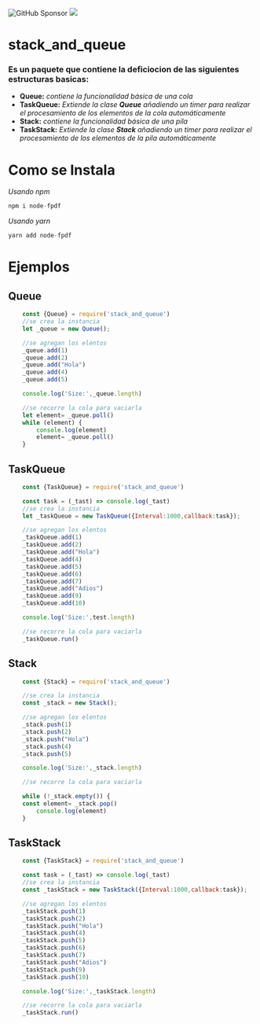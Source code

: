 ![GitHub Sponsor](https://img.shields.io/github/sponsors/gamalielmendez?label=Sponsor&logo=GitHub)
[![](https://img.shields.io/static/v1?label=Sponsor&message=%E2%9D%A4&logo=GitHub&color=%23fe8e86)](https://github.com/sponsors/gamalielmendez)
# stack_and_queue
### Es un paquete que contiene la deficiocion de las siguientes estructuras basicas:
- **Queue:** *contiene la funcionalidad básica de una cola*
- **TaskQueue:** *Extiende la clase **Queue** añadiendo un timer para realizar el procesamiento de los elementos de la cola automáticamente*
- **Stack:** *contiene la funcionalidad básica de una pila*
- **TaskStack:** *Extiende la clase **Stack** añadiendo un timer para realizar el procesamiento de los elementos de la pila automáticamente*

# Como se Instala
*Usando npm*
```javascript 
npm i node-fpdf
```` 
*Usando yarn*
```javascript 
yarn add node-fpdf
````

# Ejemplos
## Queue
```javascript 
    const {Queue} = require('stack_and_queue')
    //se crea la instancia
    let _queue = new Queue();

    //se agregan los elentos
    _queue.add(1)
    _queue.add(2)
    _queue.add("Hola")
    _queue.add(4)
    _queue.add(5)

    console.log('Size:',_queue.length)

    //se recorre la cola para vaciarla
    let element= _queue.poll()
    while (element) { 
        console.log(element)
        element= _queue.poll()
    }

```` 
## TaskQueue
```javascript 
    const {TaskQueue} = require('stack_and_queue')

    const task = (_tast) => console.log(_tast)
    //se crea la instancia
    let _taskQueue = new TaskQueue({Interval:1000,callback:task});

    //se agregan los elentos
    _taskQueue.add(1)
    _taskQueue.add(2)
    _taskQueue.add("Hola")
    _taskQueue.add(4)
    _taskQueue.add(5)
    _taskQueue.add(6)
    _taskQueue.add(7)
    _taskQueue.add("Adios")
    _taskQueue.add(9)
    _taskQueue.add(10)

    console.log('Size:',test.length)

    //se recorre la cola para vaciarla
    _taskQueue.run()

```` 

## Stack
```javascript 
    const {Stack} = require('stack_and_queue')

    //se crea la instancia
    const _stack = new Stack();

    //se agregan los elentos
    _stack.push(1)
    _stack.push(2)
    _stack.push("Hola")
    _stack.push(4)
    _stack.push(5)

    console.log('Size:',_stack.length)

    //se recorre la cola para vaciarla

    while (!_stack.empty()) {
    const element= _stack.pop()
        console.log(element)
    }

```` 
## TaskStack
```javascript 
    const {TaskStack} = require('stack_and_queue')

    const task = (_tast) => console.log(_tast)
    //se crea la instancia
    const _taskStack = new TaskStack({Interval:1000,callback:task});

    //se agregan los elentos
    _taskStack.push(1)
    _taskStack.push(2)
    _taskStack.push("Hola")
    _taskStack.push(4)
    _taskStack.push(5)
    _taskStack.push(6)
    _taskStack.push(7)
    _taskStack.push("Adios")
    _taskStack.push(9)
    _taskStack.push(10)

    console.log('Size:',_taskStack.length)

    //se recorre la cola para vaciarla
    _taskStack.run()

```` 
